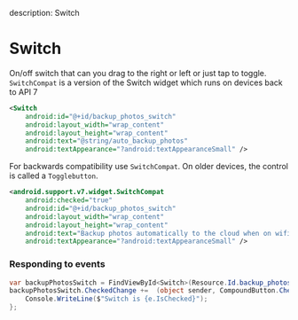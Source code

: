 description: Switch

# Switch

On/off switch that can you drag to the right or left or just tap to toggle.  `SwitchCompat` is a version of the Switch widget which runs on devices back to API 7

```xml
<Switch
    android:id="@+id/backup_photos_switch"
    android:layout_width="wrap_content"
    android:layout_height="wrap_content"
    android:text="@string/auto_backup_photos"
    android:textAppearance="?android:textAppearanceSmall" />
```

For backwards compatibility use `SwitchCompat`. On older devices, the control is called a `Togglebutton`.

```xml
<android.support.v7.widget.SwitchCompat
    android:checked="true"
    android:id="@+id/backup_photos_switch"
    android:layout_width="wrap_content"
    android:layout_height="wrap_content"
    android:text="Backup photos automatically to the cloud when on wifi"
    android:textAppearance="?android:textAppearanceSmall" />
```


### Responding to events

```cs
var backupPhotosSwitch = FindViewById<Switch>(Resource.Id.backup_photos_switch);
backupPhotosSwitch.CheckedChange +=  (object sender, CompoundButton.CheckedChangeEventArgs e) => { 
    Console.WriteLine($"Switch is {e.IsChecked}");
};
```